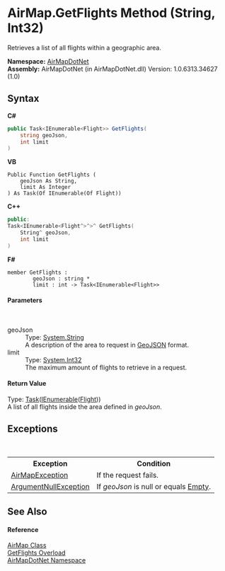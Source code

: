 # AirMap.GetFlights Method (String, Int32)
 

Retrieves a list of all flights within a geographic area.

**Namespace:**&nbsp;<a href="b5783ccd-d544-c2c9-c0be-1f622d02460a">AirMapDotNet</a><br />**Assembly:**&nbsp;AirMapDotNet (in AirMapDotNet.dll) Version: 1.0.6313.34627 (1.0)

## Syntax

**C#**<br />
``` C#
public Task<IEnumerable<Flight>> GetFlights(
	string geoJson,
	int limit
)
```

**VB**<br />
``` VB
Public Function GetFlights ( 
	geoJson As String,
	limit As Integer
) As Task(Of IEnumerable(Of Flight))
```

**C++**<br />
``` C++
public:
Task<IEnumerable<Flight^>^>^ GetFlights(
	String^ geoJson, 
	int limit
)
```

**F#**<br />
``` F#
member GetFlights : 
        geoJson : string * 
        limit : int -> Task<IEnumerable<Flight>> 

```


#### Parameters
&nbsp;<dl><dt>geoJson</dt><dd>Type: <a href="http://msdn2.microsoft.com/en-us/library/s1wwdcbf" target="_blank">System.String</a><br />A description of the area to request in <a href="http://geojson.org/">GeoJSON</a> format.</dd><dt>limit</dt><dd>Type: <a href="http://msdn2.microsoft.com/en-us/library/td2s409d" target="_blank">System.Int32</a><br />The maximum amount of flights to retrieve in a request.</dd></dl>

#### Return Value
Type: <a href="http://msdn2.microsoft.com/en-us/library/dd321424" target="_blank">Task</a>(<a href="http://msdn2.microsoft.com/en-us/library/9eekhta0" target="_blank">IEnumerable</a>(<a href="16017ca6-d6d5-98b0-eb53-d143094611b5">Flight</a>))<br />A list of all flights inside the area defined in *geoJson*.

## Exceptions
&nbsp;<table><tr><th>Exception</th><th>Condition</th></tr><tr><td><a href="d82ff8cb-4e8e-4f49-2c4c-a1d978cbdb1c">AirMapException</a></td><td>If the request fails.</td></tr><tr><td><a href="http://msdn2.microsoft.com/en-us/library/27426hcy" target="_blank">ArgumentNullException</a></td><td>If *geoJson* is null or equals <a href="http://msdn2.microsoft.com/en-us/library/74wsya52" target="_blank">Empty</a>.</td></tr></table>

## See Also


#### Reference
<a href="5026f4ac-baf9-76bd-7dc0-4a111dd014fb">AirMap Class</a><br /><a href="cd0e5956-16d9-9d53-51c6-78a4b9e17601">GetFlights Overload</a><br /><a href="b5783ccd-d544-c2c9-c0be-1f622d02460a">AirMapDotNet Namespace</a><br />